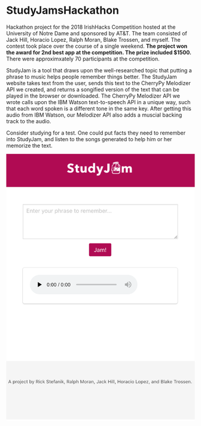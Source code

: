 # StudyJamsHackathon

Hackathon project for the 2018 IrishHacks Competition hosted at the University of Notre Dame and sponsored by AT&T.  The team consisted of Jack Hill, Horacio Lopez, Ralph Moran, Blake Trossen, and myself.  The contest took place over the course of a single weekend.  __The project won the award for 2nd best app at the competition.  The prize included $1500.__  There were approximxately 70 participants at the competition.

StudyJam is a tool that draws upon the well-researched topic that putting a phrase to music helps people remember things better.  The StudyJam website takes text from the user, sends this text to the CherryPy Melodizer API we created, and returns a songified version of the text that can be played in the browser or downloaded.  The CherryPy Melodizer API we wrote calls upon the IBM Watson text-to-speech API in a unique way, such that each word spoken is a different tone in the same key.  After getting this audio from IBM Watson, our Melodizer API also adds a muscial backing track to the audio.

Consider studying for a test.  One could put facts they need to remember into StudyJam, and listen to the songs generated to help him or her memorize the text.





![alt text](https://raw.githubusercontent.com/rickstefanik/StudyJamsHackathon/master/Screen%20Shot%202018-11-04%20at%206.08.25%20PM.png)
